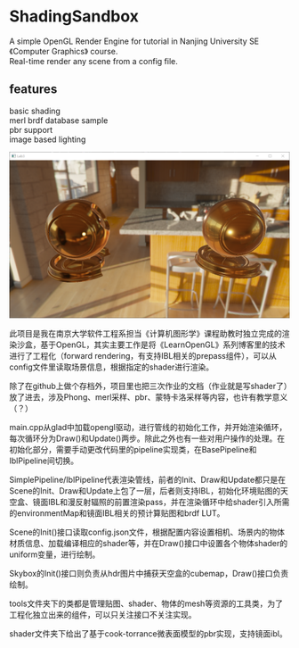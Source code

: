 ShadingSandbox
=======================================

A simple OpenGL Render Engine for tutorial in Nanjing University SE《Computer Graphics》 course.  
Real-time render any scene from a config file.

features
---------------------------------------

basic shading  
merl brdf database sample  
pbr support  
image based lighting  

![ibl](ibl.png)

此项目是我在南京大学软件工程系担当《计算机图形学》课程助教时独立完成的渲染沙盒，基于OpenGL，其实主要工作是将《LearnOpenGL》系列博客里的技术进行了工程化（forward rendering，有支持IBL相关的prepass组件），可以从config文件里读取场景信息，根据指定的shader进行渲染。  

除了在github上做个存档外，项目里也把三次作业的文档（作业就是写shader了）放了进去，涉及Phong、merl采样、pbr、蒙特卡洛采样等内容，也许有教学意义（？）  

main.cpp从glad中加载opengl驱动，进行管线的初始化工作，并开始渲染循环，每次循环分为Draw()和Update()两步。除此之外也有一些对用户操作的处理。在初始化部分，需要手动更改代码里的pipeline实现类，在BasePipeline和IblPipeline间切换。  

SimplePipeline/IblPipeline代表渲染管线，前者的Init、Draw和Update都只是在Scene的Init、Draw和Update上包了一层，后者则支持IBL，初始化环境贴图的天空盒、镜面IBL和漫反射辐照的前置渲染pass，并在渲染循环中给shader引入所需的environmentMap和镜面IBL相关的预计算贴图和brdf LUT。  

Scene的Init()接口读取config.json文件，根据配置内容设置相机、场景内的物体材质信息、加载编译相应的shader等，并在Draw()接口中设置各个物体shader的uniform变量，进行绘制。  

Skybox的Init()接口则负责从hdr图片中捕获天空盒的cubemap，Draw()接口负责绘制。  

tools文件夹下的类都是管理贴图、shader、物体的mesh等资源的工具类，为了工程化独立出来的组件，可以只关注接口不关注实现。  

shader文件夹下给出了基于cook-torrance微表面模型的pbr实现，支持镜面ibl。  
